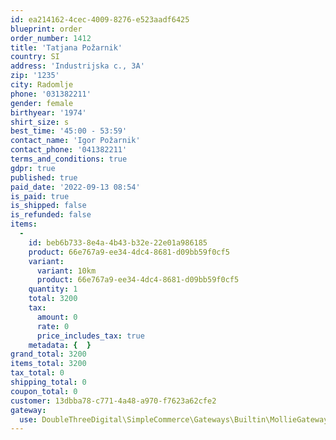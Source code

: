 ```yaml
---
id: ea214162-4cec-4009-8276-e523aadf6425
blueprint: order
order_number: 1412
title: 'Tatjana Požarnik'
country: SI
address: 'Industrijska c., 3A'
zip: '1235'
city: Radomlje
phone: '031382211'
gender: female
birthyear: '1974'
shirt_size: s
best_time: '45:00 - 53:59'
contact_name: 'Igor Požarnik'
contact_phone: '041382211'
terms_and_conditions: true
gdpr: true
published: true
paid_date: '2022-09-13 08:54'
is_paid: true
is_shipped: false
is_refunded: false
items:
  -
    id: beb6b733-8e4a-4b43-b32e-22e01a986185
    product: 66e767a9-ee34-4dc4-8681-d09bb59f0cf5
    variant:
      variant: 10km
      product: 66e767a9-ee34-4dc4-8681-d09bb59f0cf5
    quantity: 1
    total: 3200
    tax:
      amount: 0
      rate: 0
      price_includes_tax: true
    metadata: {  }
grand_total: 3200
items_total: 3200
tax_total: 0
shipping_total: 0
coupon_total: 0
customer: 13dbba78-c771-4a48-a970-f7623a62cfe2
gateway:
  use: DoubleThreeDigital\SimpleCommerce\Gateways\Builtin\MollieGateway
---
```

